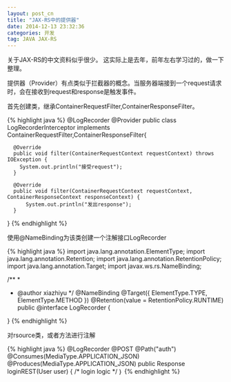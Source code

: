 ```yaml
---
layout: post_cn
title: "JAX-RS中的提供器"
date: 2014-12-13 23:32:36
categories: 开发
tag: JAVA JAX-RS
---
```


关于JAX-RS的中文资料似乎很少。
这实际上是去年，前年左右学习过的，做一下整理。

提供器（Provider）有点类似于拦截器的概念。当服务器端接到一个request请求时，会在接收到request和response是触发事件。

首先创建类，继承ContainerRequestFilter,ContainerResponseFilter。

  {% highlight java %}
  @LogRecorder
  @Provider
  public class LogRecorderInterceptor implements ContainerRequestFilter,ContainerResponseFilter{

      @Override
      public void filter(ContainerRequestContext requestContext) throws IOException {
        System.out.println("接受request");  
      }

      @Override
      public void filter(ContainerRequestContext requestContext, ContainerResponseContext responseContext) {
          System.out.println("发出response");      
      }
  }
  {% endhighlight %}

使用@NameBinding为该类创建一个注解接口LogRecorder

  {% highlight java %}
  import java.lang.annotation.ElementType;
  import java.lang.annotation.Retention;
  import java.lang.annotation.RetentionPolicy;
  import java.lang.annotation.Target;
  import javax.ws.rs.NameBinding;

  /**
   *
   * @author xiazhiyu
   */
  @NameBinding
  @Target({ ElementType.TYPE, ElementType.METHOD })
  @Retention(value = RetentionPolicy.RUNTIME)
  public @interface LogRecorder {
      
  }
  {% endhighlight %}

对rsource类，或者方法进行注解
  
  {% highlight java %}
  @LogRecorder
  @POST
  @Path("auth")
  @Consumes(MediaType.APPLICATION_JSON)
  @Produces(MediaType.APPLICATION_JSON)
  public Response loginREST(User user) {
    /*
    login logic
    */
  ｝
  {% endhighlight %}

  
